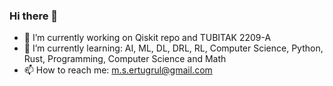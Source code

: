 ### Hi there 👋

- 🔭 I’m currently working on Qiskit repo and TUBITAK 2209-A
- 🌱 I’m currently learning: AI, ML, DL, DRL, RL, Computer Science, Python, Rust, Programming, Computer Science and Math
- 📫 How to reach me: m.s.ertugrul@gmail.com

